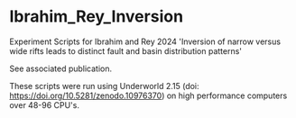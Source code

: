 # Ibrahim_Rey_Inversion
Experiment Scripts for Ibrahim and Rey 2024 'Inversion of narrow versus wide rifts leads to distinct fault and basin distribution patterns'

See associated publication.

These scripts were run using Underworld 2.15 (doi: https://doi.org/10.5281/zenodo.10976370) on high performance computers over 48-96 CPU's.
